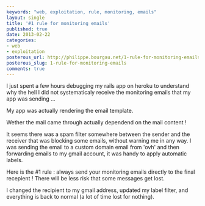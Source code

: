```yaml
---
keywords: "web, exploitation, rule, monitoring, emails"
layout: single
title: '#1 rule for monitoring emails'
published: true
date: 2013-02-22
categories:
- web
- exploitation
posterous_url: http://philippe.bourgau.net/1-rule-for-monitoring-emails
posterous_slug: 1-rule-for-monitoring-emails
comments: true
---
```

<p>I just spent a few hours debugging my rails app on heroku to understand why the hell I did not systematicaly receive the monitoring emails that my app was sending ...</p>
<p>My app was actually rendering the email template.</p>
<p>Wether the mail came through actually dependend on the mail content !</p>
<p>It seems there was a spam filter somewhere between the sender and the receiver that was blocking some emails, without warning me in any way. I was sending the email to a custom domain email from 'ovh' and then forwarding emails to my gmail account, it was handy to apply automatic labels.</p>
<p>Here is the #1 rule : always send your monitoring emails directly to the final recepient ! There will be less risk that some messages get lost.&nbsp;</p>
<p>I changed the recipient to my gmail address, updated my label filter, and everything is back to normal (a lot of time lost for nothing).</p>
